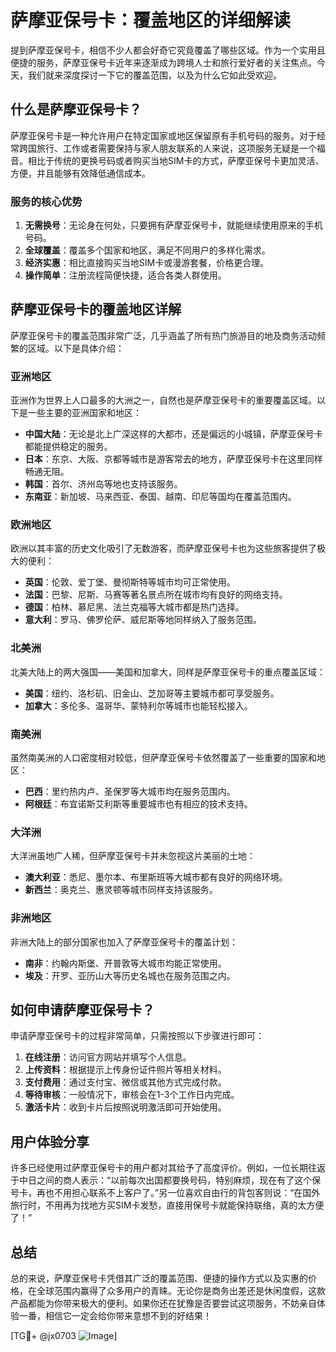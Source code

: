 # 萨摩亚保号卡：覆盖地区的详细解读

提到萨摩亚保号卡，相信不少人都会好奇它究竟覆盖了哪些区域。作为一个实用且便捷的服务，萨摩亚保号卡近年来逐渐成为跨境人士和旅行爱好者的关注焦点。今天，我们就来深度探讨一下它的覆盖范围，以及为什么它如此受欢迎。

## 什么是萨摩亚保号卡？

萨摩亚保号卡是一种允许用户在特定国家或地区保留原有手机号码的服务。对于经常跨国旅行、工作或者需要保持与家人朋友联系的人来说，这项服务无疑是一个福音。相比于传统的更换号码或者购买当地SIM卡的方式，萨摩亚保号卡更加灵活、方便，并且能够有效降低通信成本。

### 服务的核心优势

1. **无需换号**：无论身在何处，只要拥有萨摩亚保号卡，就能继续使用原来的手机号码。
2. **全球覆盖**：覆盖多个国家和地区，满足不同用户的多样化需求。
3. **经济实惠**：相比直接购买当地SIM卡或漫游套餐，价格更合理。
4. **操作简单**：注册流程简便快捷，适合各类人群使用。

## 萨摩亚保号卡的覆盖地区详解

萨摩亚保号卡的覆盖范围非常广泛，几乎涵盖了所有热门旅游目的地及商务活动频繁的区域。以下是具体介绍：

### 亚洲地区

亚洲作为世界上人口最多的大洲之一，自然也是萨摩亚保号卡的重要覆盖区域。以下是一些主要的亚洲国家和地区：

- **中国大陆**：无论是北上广深这样的大都市，还是偏远的小城镇，萨摩亚保号卡都能提供稳定的服务。
- **日本**：东京、大阪、京都等城市是游客常去的地方，萨摩亚保号卡在这里同样畅通无阻。
- **韩国**：首尔、济州岛等地也支持该服务。
- **东南亚**：新加坡、马来西亚、泰国、越南、印尼等国均在覆盖范围内。

### 欧洲地区

欧洲以其丰富的历史文化吸引了无数游客，而萨摩亚保号卡也为这些旅客提供了极大的便利：

- **英国**：伦敦、爱丁堡、曼彻斯特等城市均可正常使用。
- **法国**：巴黎、尼斯、马赛等著名景点所在城市均有良好的网络支持。
- **德国**：柏林、慕尼黑、法兰克福等大城市都是热门选择。
- **意大利**：罗马、佛罗伦萨、威尼斯等地同样纳入了服务范围。

### 北美洲

北美大陆上的两大强国——美国和加拿大，同样是萨摩亚保号卡的重点覆盖区域：

- **美国**：纽约、洛杉矶、旧金山、芝加哥等主要城市都可享受服务。
- **加拿大**：多伦多、温哥华、蒙特利尔等城市也能轻松接入。

### 南美洲

虽然南美洲的人口密度相对较低，但萨摩亚保号卡依然覆盖了一些重要的国家和地区：

- **巴西**：里约热内卢、圣保罗等大城市均在服务范围内。
- **阿根廷**：布宜诺斯艾利斯等重要城市也有相应的技术支持。

### 大洋洲

大洋洲虽地广人稀，但萨摩亚保号卡并未忽视这片美丽的土地：

- **澳大利亚**：悉尼、墨尔本、布里斯班等大城市都有良好的网络环境。
- **新西兰**：奥克兰、惠灵顿等城市同样支持该服务。

### 非洲地区

非洲大陆上的部分国家也加入了萨摩亚保号卡的覆盖计划：

- **南非**：约翰内斯堡、开普敦等大城市均能正常使用。
- **埃及**：开罗、亚历山大等历史名城也在服务范围之内。

## 如何申请萨摩亚保号卡？

申请萨摩亚保号卡的过程非常简单，只需按照以下步骤进行即可：

1. **在线注册**：访问官方网站并填写个人信息。
2. **上传资料**：根据提示上传身份证件照片等相关材料。
3. **支付费用**：通过支付宝、微信或其他方式完成付款。
4. **等待审核**：一般情况下，审核会在1-3个工作日内完成。
5. **激活卡片**：收到卡片后按照说明激活即可开始使用。

## 用户体验分享

许多已经使用过萨摩亚保号卡的用户都对其给予了高度评价。例如，一位长期往返于中日之间的商人表示：“以前每次出国都要换号码，特别麻烦，现在有了这个保号卡，再也不用担心联系不上客户了。”另一位喜欢自由行的背包客则说：“在国外旅行时，不用再为找地方买SIM卡发愁，直接用保号卡就能保持联络，真的太方便了！”

## 总结

总的来说，萨摩亚保号卡凭借其广泛的覆盖范围、便捷的操作方式以及实惠的价格，在全球范围内赢得了众多用户的青睐。无论你是商务出差还是休闲度假，这款产品都能为你带来极大的便利。如果你还在犹豫是否要尝试这项服务，不妨亲自体验一番，相信它一定会给你带来意想不到的好结果！

[TG💪+ @jx0703 ![Image](https://github.com/user-attachments/assets/dbca1d08-cadb-493c-b0ec-ad6f7a83f270)]